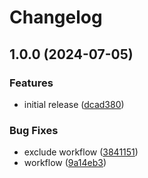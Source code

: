 # Changelog

## 1.0.0 (2024-07-05)


### Features

* initial release ([dcad380](https://github.com/kubeflex-io/job-service-v1/commit/dcad380ff806c0f655daafa72c45316df29a1f69))


### Bug Fixes

* exclude workflow ([3841151](https://github.com/kubeflex-io/job-service-v1/commit/3841151fc9295bc3043d656674912964ae9c2aeb))
* workflow ([9a14eb3](https://github.com/kubeflex-io/job-service-v1/commit/9a14eb3be0e12f697f494fa71ed691438ebcf223))

